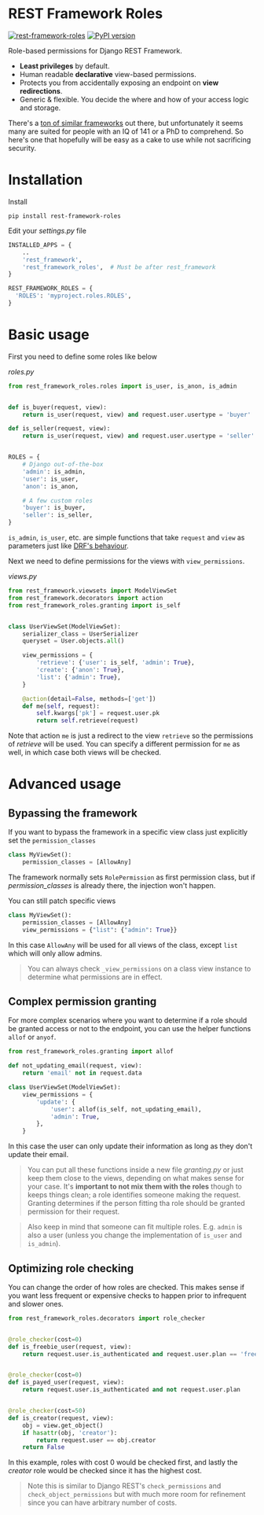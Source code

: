 REST Framework Roles
====================

[![rest-framework-roles](https://circleci.com/gh/Pithikos/rest-framework-roles.svg?style=svg)](https://circleci.com/gh/Pithikos/rest-framework-roles) [![PyPI version](https://badge.fury.io/py/rest-framework-roles.svg)](https://badge.fury.io/py/rest-framework-roles)

Role-based permissions for Django REST Framework.

  - **Least privileges** by default.
  - Human readable **declarative** view-based permissions.
  - Protects you from accidentally exposing an endpoint on **view redirections**.
  - Generic & flexible. You decide the where and how of your access logic and storage.

There's a [ton of similar frameworks](https://www.django-rest-framework.org/api-guide/permissions/#third-party-packages) out there, but unfortunately it seems many are suited for people with an IQ of 141 or a PhD to comprehend. So here's one that hopefully will be easy as a cake to use while not sacrificing security.


Installation
============

Install

    pip install rest-framework-roles

Edit your *settings.py* file

```python
INSTALLED_APPS = {
    ..
    'rest_framework',
    'rest_framework_roles',  # Must be after rest_framework
}

REST_FRAMEWORK_ROLES = {
  'ROLES': 'myproject.roles.ROLES',
}
```


Basic usage
===========


First you need to define some roles like below

*roles.py*
```python
from rest_framework_roles.roles import is_user, is_anon, is_admin


def is_buyer(request, view):
    return is_user(request, view) and request.user.usertype = 'buyer'

def is_seller(request, view):
    return is_user(request, view) and request.user.usertype = 'seller'


ROLES = {
    # Django out-of-the-box
    'admin': is_admin,
    'user': is_user,
    'anon': is_anon,

    # A few custom roles
    'buyer': is_buyer,
    'seller': is_seller,
}
```

`is_admin`, `is_user`, etc. are simple functions that take `request` and `view` as parameters just like [DRF's behaviour](https://www.django-rest-framework.org/api-guide/permissions/).


Next we need to define permissions for the views with `view_permissions`.

*views.py*
```python
from rest_framework.viewsets import ModelViewSet
from rest_framework.decorators import action
from rest_framework_roles.granting import is_self


class UserViewSet(ModelViewSet):
    serializer_class = UserSerializer
    queryset = User.objects.all()

    view_permissions = {
        'retrieve': {'user': is_self, 'admin': True},
        'create': {'anon': True},
        'list': {'admin': True},
    }

    @action(detail=False, methods=['get'])
    def me(self, request):
        self.kwargs['pk'] = request.user.pk
        return self.retrieve(request)
```

Note that action `me` is just a redirect to the view `retrieve` so the permissions of *retrieve* will be used. You can specify a different permission for `me` as well, in which case both views will be checked.


Advanced usage
==============

Bypassing the framework
-----------------------
If you want to bypass the framework in a specific view class just explicitly set the `permission_classes`

```python
class MyViewSet():
    permission_classes = [AllowAny]
```

The framework normally sets `RolePermission` as first permission class, but if *permission_classes* is already there, the injection won't happen.

You can still patch specific views

```python
class MyViewSet():
    permission_classes = [AllowAny]
    view_permissions = {"list": {"admin": True}}
```

In this case `AllowAny` will be used for all views of the class, except `list` which will only allow admins.

> You can always check `_view_permissions` on a class view instance to determine what permissions are in effect.


Complex permission granting
---------------------------

For more complex scenarios where you want to determine if a role should be granted access or not to the endpoint, you can use the helper functions `allof` or `anyof`.

```python
from rest_framework_roles.granting import allof

def not_updating_email(request, view):
    return 'email' not in request.data

class UserViewSet(ModelViewSet):
    view_permissions = {
        'update': {
            'user': allof(is_self, not_updating_email),
            'admin': True,
        },
    }
```

In this case the user can only update their information as long as they don't update their email.

> You can put all these functions inside a new file *granting.py* or just keep them close to the views, depending on what makes sense for your case. It's **important to not mix them with the roles** though to keeps things clean; a role identifies someone making the request. Granting determines if the person fitting tha role should be granted permission for their request. 

> Also keep in mind that someone can fit multiple roles. E.g. `admin` is also a user (unless you change the implementation of `is_user` and `is_admin`).


Optimizing role checking
------------------------

You can change the order of how roles are checked. This makes sense if you want
less frequent or expensive checks to happen prior to infrequent and slower ones.


```python
from rest_framework_roles.decorators import role_checker


@role_checker(cost=0)
def is_freebie_user(request, view):
    return request.user.is_authenticated and request.user.plan == 'freebie'


@role_checker(cost=0)
def is_payed_user(request, view):
    return request.user.is_authenticated and not request.user.plan


@role_checker(cost=50)
def is_creator(request, view):
    obj = view.get_object()
    if hasattr(obj, 'creator'):
        return request.user == obj.creator
    return False
```

In this example, roles with cost 0 would be checked first, and lastly the *creator* role would be checked since it has the highest cost.

> Note this is similar to Django REST's `check_permissions` and `check_object_permissions` but with much more room for refinement since you can have arbitrary number of costs.
